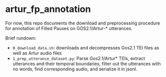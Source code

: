 # artur_fp_annotation

For now, this repo documents the download and preprocessing procedure for
annotation of Filled Pauses on GOS2.1/Artur-* utterances.

Brief rundown:
* `0_download_data.sh`: downloads and decompresses Gos2.1 TEI files as well as Artur audio files
* `1_prep_utterance_dataset.py`: Parse Gos2.1/Artur* TEIs, extract utterances and their temporal boundaries,
filter out the utterances with no words, find corresponding audio, and serialize it in jsonl.

